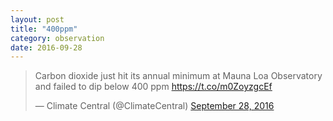 ```yaml
---
layout: post
title: "400ppm"
category: observation
date: 2016-09-28
---
```


<blockquote class="twitter-tweet" data-lang="en"><p lang="en" dir="ltr">Carbon dioxide just hit its annual minimum at Mauna Loa Observatory and failed to dip below 400 ppm <a href="https://t.co/m0ZoyzgcEf">https://t.co/m0ZoyzgcEf</a></p>&mdash; Climate Central (@ClimateCentral) <a href="https://twitter.com/ClimateCentral/status/781003518211723264">September 28, 2016</a></blockquote>
<script async src="//platform.twitter.com/widgets.js" charset="utf-8"></script>
